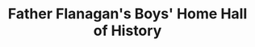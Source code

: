 ---
layout: repo
title: "Father Flanagan's Boys' Home Hall of History"
id: 11476
permalink: repos/11476/
---